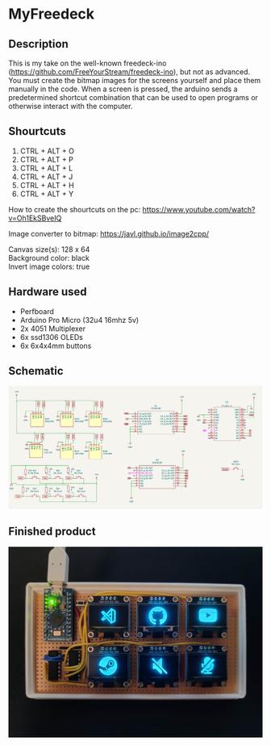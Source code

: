 # MyFreedeck

## Description

This is my take on the well-known freedeck-ino (https://github.com/FreeYourStream/freedeck-ino), but not as advanced. You must create the bitmap images for the screens yourself
and place them manually in the code. When a screen is pressed, the arduino sends a predetermined shortcut combination that can be used to open programs or otherwise interact with the computer.

## Shourtcuts
1. CTRL + ALT + O
2. CTRL + ALT + P
3. CTRL + ALT + L
4. CTRL + ALT + J
5. CTRL + ALT + H
6. CTRL + ALT + Y

How to create the shourtcuts on the pc:
https://www.youtube.com/watch?v=Oh1EkSBveIQ

Image converter to bitmap:
https://javl.github.io/image2cpp/

Canvas size(s): 128 x 64 <br>
Background color: black <br>
Invert image colors: true <br>

## Hardware used
- Perfboard
- Arduino Pro Micro (32u4 16mhz 5v)
- 2x 4051 Multiplexer
- 6x ssd1306 OLEDs
- 6x 6x4x4mm buttons

## Schematic
![The schematic](https://github.com/newmat123/MyFreedeck/blob/main/schematics.png?raw=true)

## Finished product
![The finished product](https://github.com/newmat123/MyFreedeck/blob/main/product.jpg?raw=true)